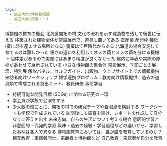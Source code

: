 ```yaml
---
tags:
  - 放送大学/博物館概論
  - 放送大学/授業ノート
---
```

博物館の教育の機会
北海道開拓の村
文化の流れを示す建造物を残して後世に伝える
移築された建物全体が常設展示で、道具も置いてある
蚕産業
産卵枠
種紙 (蚕に卵を産ませる場所となる)
養蚕は江戸時代からある
北海道の場合安定して育てるのは難しかった
重さの違いを利用してオスの繭とメスの繭を分ける機械
→ 個体差があるので実際にはあまり精度が良くなかった
屋内に年表や実際の原稿があわせて展示されている
小さな博物館の集合体
常設展示、季節ごとの展示、特別展
解説パネル、セルフガイド、出版物、ウェブサイト上での情報提供
来訪者向けワークショップ
博学連携プログラム：教育向け情報提供、過去の道具類で構成される貸出キット、教員研修
事前学習
- 持続可能な開発目標 (SDGs) に関わる研究の一環
- 学芸員が学校で公演をする
- 少人数の班ごとに、開拓の村での研究テーマや着眼点を検討する
ワークシートも学校で作成されている
訪問後にも調査を続け、レポートを作成して自分なりに答えを出す
未来志向、自らの生活について考える機会
意図的学習と非意図的・偶発的学習
興味・過去の経験・学習過程などの違いから、学習した事柄は各人で異なる
博物館教育においては、誰が誰を教育しているのか？
相互教育：来館者同士、来館者と博物館など
自己教育：来館者が自分を教育

